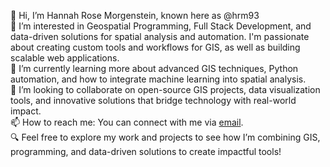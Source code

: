👋 Hi, I’m Hannah Rose Morgenstein, known here as @hrm93  
👀 I’m interested in Geospatial Programming, Full Stack Development, and data-driven solutions for spatial analysis and automation. I'm passionate about creating custom tools and workflows for GIS, as well as building scalable web applications.  
🌱 I’m currently learning more about advanced GIS techniques, Python automation, and how to integrate machine learning into spatial analysis.  
💞️ I’m looking to collaborate on open-source GIS projects, data visualization tools, and innovative solutions that bridge technology with real-world impact.  
📫 How to reach me: You can connect with me via [email](mailto:hannahrose.morgenstein@gmail.com).  
🔍 Feel free to explore my work and projects to see how I’m combining GIS, programming, and data-driven solutions to create impactful tools!

